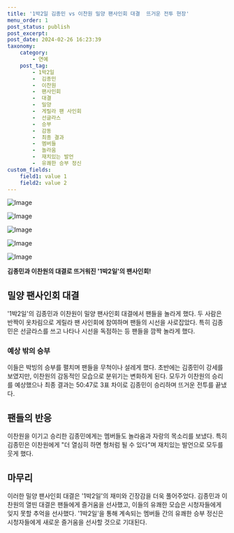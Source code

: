 ```yaml
---
title: '1박2일 김종민 vs 이찬원 밀양 팬사인회 대결  뜨거운 전투 현장'
menu_order: 1
post_status: publish
post_excerpt: 
post_date: 2024-02-26 16:23:39
taxonomy:
    category:
        - 연예
    post_tag:
        - 1박2일
        -  김종민
        -  이찬원
        -  팬사인회
        -  대결
        -  밀양
        -  게릴라 팬 사인회
        -  선글라스
        -  승부
        -  감동
        -  최종 결과
        -  멤버들
        -  놀라움
        -  재치있는 발언
        -  유쾌한 승부 정신
custom_fields:
    field1: value 1
    field2: value 2
---
```


![Image](https://ssl.pstatic.net/mimgnews/image/213/2024/02/25/0001287392_001_20240225202201285.jpg?type=w540)

![Image](https://mimgnews.pstatic.net/image/213/2024/02/25/0001287392_002_20240225202201732.jpg?type=w540)

![Image](https://ssl.pstatic.net/mimgnews/image/213/2024/02/25/0001287392_003_20240225202202107.jpg?type=w540)

![Image](https://mimgnews.pstatic.net/image/213/2024/02/25/0001287392_004_20240225202202464.jpg?type=w540)

![Image](https://ssl.pstatic.net/mimgnews/image/213/2024/02/25/0001287392_005_20240225202202861.jpg?type=w540)

**김종민과 이찬원의 대결로 뜨거워진 '1박2일'의 팬사인회!**
## 밀양 팬사인회 대결
'1박2일'의 김종민과 이찬원이 밀양 팬사인회 대결에서 팬들을 놀라게 했다. 두 사람은 반짝이 옷차림으로 게릴라 팬 사인회에 참여하며 팬들의 시선을 사로잡았다. 특히 김종민은 선글라스를 쓰고 나타나 시선을 독점하는 등 팬들을 깜짝 놀라게 했다.
### 예상 밖의 승부
이들은 박빙의 승부를 펼치며 팬들을 무척이나 설레게 했다. 초반에는 김종민이 강세를 보였지만, 이찬원의 감동적인 모습으로 분위기는 변화하게 된다. 모두가 이찬원의 승리를 예상했으나 최종 결과는 50:47로 3표 차이로 김종민이 승리하며 뜨거운 전투를 끝냈다.
## 팬들의 반응
이찬원을 이기고 승리한 김종민에게는 멤버들도 놀라움과 자랑의 목소리를 보냈다. 특히 김종민은 이찬원에게 "더 열심히 하면 형처럼 될 수 있다"며 재치있는 발언으로 모두를 웃게 했다.
## 마무리
이러한 밀양 팬사인회 대결은 '1박2일'의 재미와 긴장감을 더욱 풀어주었다. 김종민과 이찬원의 열띤 대결은 팬들에게 즐거움을 선사했고, 이들의 유쾌한 모습은 시청자들에게 잊지 못할 추억을 선사했다. '1박2일'을 통해 계속되는 멤버들 간의 유쾌한 승부 정신은 시청자들에게 새로운 즐거움을 선사할 것으로 기대된다.

